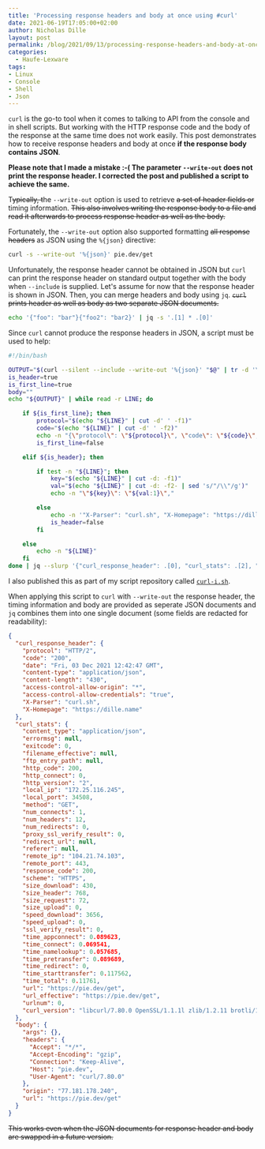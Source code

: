 ```yaml
---
title: 'Processing response headers and body at once using #curl'
date: 2021-06-19T17:05:00+02:00
author: Nicholas Dille
layout: post
permalink: /blog/2021/09/13/processing-response-headers-and-body-at-once-using-curl/
categories:
  - Haufe-Lexware
tags:
- Linux
- Console
- Shell
- Json
---
```

`curl` is the go-to tool when it comes to talking to API from the console and in shell scripts. But working with the HTTP response code and the body of the response at the same time does not work easily. This post demonstrates how to receive response headers and body at once **if the response body contains JSON**.

**Please note that I made a mistake :-( The parameter `--write-out` does not print the response header. I corrected the post and published a script to achieve the same.**

<!--more-->

T~~ypically, t~~he `--write-out` option is used to retrieve ~~a set of header fields or~~ timing information. ~~This also involves writing the response body to a file and read it afterwards to process response header as well as the body.~~

Fortunately, the `--write-out` option also supported formatting ~~all response headers~~ as JSON using the `%{json}` directive:

```bash
curl -s --write-out '%{json}' pie.dev/get
```

Unfortunately, the response header cannot be obtained in JSON but `curl` can print the response header on standard output together with the body when `--include` is supplied. Let's assume for now that the response header is shown in JSON. Then, you can merge headers and body using `jq`. ~~`curl` prints header as well as body as two separate JSON documents.~~

```bash
echo '{"foo": "bar"}{"foo2": "bar2}' | jq -s '.[1] * .[0]'
```

Since `curl` cannot produce the response headers in JSON, a script must be used to help:

```bash
#!/bin/bash

OUTPUT="$(curl --silent --include --write-out '%{json}' "$@" | tr -d '\r')"
is_header=true
is_first_line=true
body=""
echo "${OUTPUT}" | while read -r LINE; do

    if ${is_first_line}; then
        protocol="$(echo "${LINE}" | cut -d' ' -f1)"
        code="$(echo "${LINE}" | cut -d' ' -f2)"
        echo -n "{\"protocol\": \"${protocol}\", \"code\": \"${code}\","
        is_first_line=false

    elif ${is_header}; then

        if test -n "${LINE}"; then
            key="$(echo "${LINE}" | cut -d: -f1)"
            val="$(echo "${LINE}" | cut -d: -f2- | sed 's/"/\\"/g')"
            echo -n "\"${key}\": \"${val:1}\","

        else
            echo -n '"X-Parser": "curl.sh", "X-Homepage": "https://dille.name"}'
            is_header=false
        fi

    else
        echo -n "${LINE}"
    fi
done | jq --slurp '{"curl_response_header": .[0], "curl_stats": .[2], "body": .[1]}'
```

I also published this as part of my script repository called [`curl-i.sh`](https://github.com/nicholasdille/scripts/blob/master/curl-i.sh).

When applying this script to `curl` with `--write-out` the response header, the timing information and body are provided as seperate JSON documents and `jq` combines them into one single document (some fields are redacted for readability):

```json
{
  "curl_response_header": {
    "protocol": "HTTP/2",
    "code": "200",
    "date": "Fri, 03 Dec 2021 12:42:47 GMT",
    "content-type": "application/json",
    "content-length": "430",
    "access-control-allow-origin": "*",
    "access-control-allow-credentials": "true",
    "X-Parser": "curl.sh",
    "X-Homepage": "https://dille.name"
  },
  "curl_stats": {
    "content_type": "application/json",
    "errormsg": null,
    "exitcode": 0,
    "filename_effective": null,
    "ftp_entry_path": null,
    "http_code": 200,
    "http_connect": 0,
    "http_version": "2",
    "local_ip": "172.25.116.245",
    "local_port": 34508,
    "method": "GET",
    "num_connects": 1,
    "num_headers": 12,
    "num_redirects": 0,
    "proxy_ssl_verify_result": 0,
    "redirect_url": null,
    "referer": null,
    "remote_ip": "104.21.74.103",
    "remote_port": 443,
    "response_code": 200,
    "scheme": "HTTPS",
    "size_download": 430,
    "size_header": 768,
    "size_request": 72,
    "size_upload": 0,
    "speed_download": 3656,
    "speed_upload": 0,
    "ssl_verify_result": 0,
    "time_appconnect": 0.089623,
    "time_connect": 0.069541,
    "time_namelookup": 0.057685,
    "time_pretransfer": 0.089689,
    "time_redirect": 0,
    "time_starttransfer": 0.117562,
    "time_total": 0.11761,
    "url": "https://pie.dev/get",
    "url_effective": "https://pie.dev/get",
    "urlnum": 0,
    "curl_version": "libcurl/7.80.0 OpenSSL/1.1.1l zlib/1.2.11 brotli/1.0.9 zstd/1.5.0 libidn2/2.3.2 libssh2/1.10.0 nghttp2/1.46.0 librtmp/2.3 OpenLDAP/2.5.8"
  },
  "body": {
    "args": {},
    "headers": {
      "Accept": "*/*",
      "Accept-Encoding": "gzip",
      "Connection": "Keep-Alive",
      "Host": "pie.dev",
      "User-Agent": "curl/7.80.0"
    },
    "origin": "77.181.178.240",
    "url": "https://pie.dev/get"
  }
}
```

~~This works even when the JSON documents for response header and body are swapped in a future version.~~
